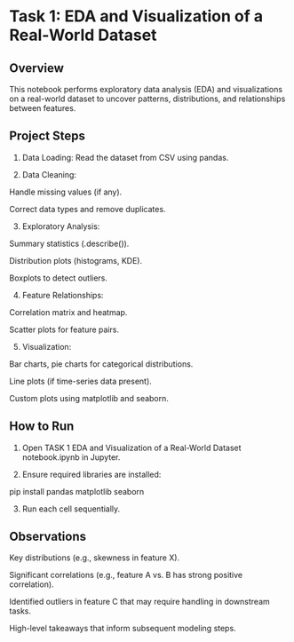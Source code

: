 # Task 1: EDA and Visualization of a Real-World Dataset

## Overview

This notebook performs exploratory data analysis (EDA) and visualizations on a real-world dataset to uncover patterns, distributions, and relationships between features.

## Project Steps

1. Data Loading: Read the dataset from CSV using pandas.

2. Data Cleaning:

Handle missing values (if any).

Correct data types and remove duplicates.

3. Exploratory Analysis:

Summary statistics (.describe()).

Distribution plots (histograms, KDE).

Boxplots to detect outliers.

4. Feature Relationships:

Correlation matrix and heatmap.

Scatter plots for feature pairs.

5. Visualization:

Bar charts, pie charts for categorical distributions.

Line plots (if time-series data present).

Custom plots using matplotlib and seaborn.

## How to Run

1. Open TASK 1 EDA and Visualization of a Real-World Dataset notebook.ipynb in Jupyter.

2. Ensure required libraries are installed:

pip install pandas matplotlib seaborn

3. Run each cell sequentially.

## Observations

Key distributions (e.g., skewness in feature X).

Significant correlations (e.g., feature A vs. B has strong positive correlation).

Identified outliers in feature C that may require handling in downstream tasks.

High-level takeaways that inform subsequent modeling steps.
